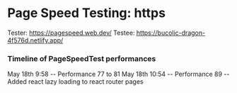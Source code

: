 # Page Speed Testing: https

Tester: https://pagespeed.web.dev/
Testee: https://bucolic-dragon-4f576d.netlify.app/

### Timeline of PageSpeedTest performances

May 18th 9:58 -- Performance 77 to 81
May 18th 10:54 -- Performance 89 -- Added react lazy loading to react router pages
